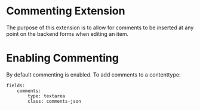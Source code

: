 Commenting Extension
======================

The purpose of this extension is to allow for comments to be inserted at any point on the backend forms when editing an item.

Enabling Commenting
===============================

By default commenting is enabled.
To add comments to a contenttype:

    fields:
        comments:
            type: textarea
            class: comments-json
